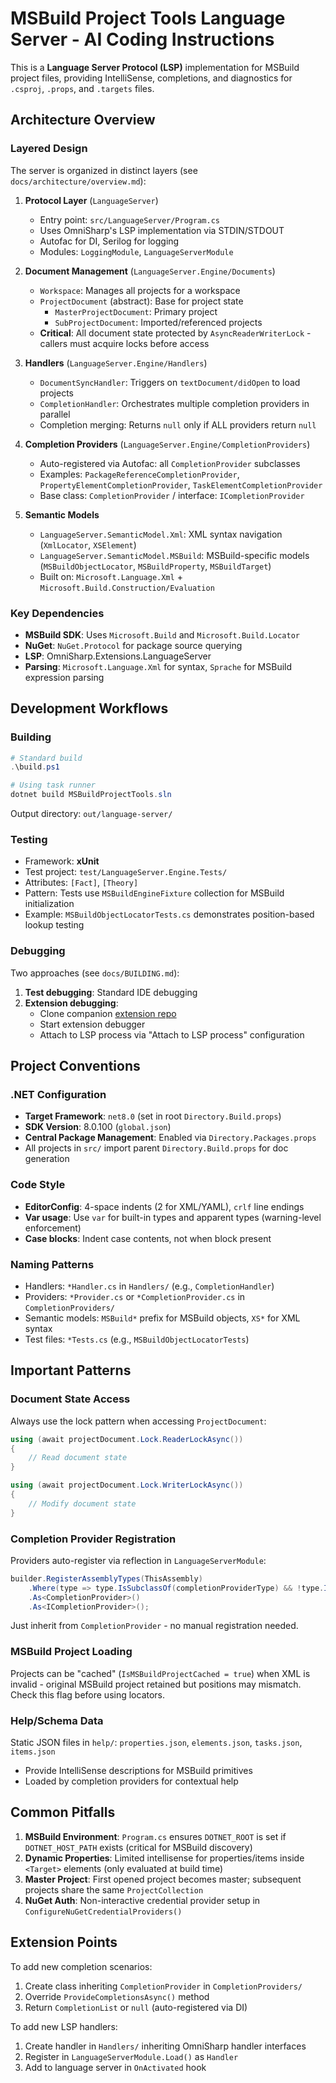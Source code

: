 # MSBuild Project Tools Language Server - AI Coding Instructions

This is a **Language Server Protocol (LSP)** implementation for MSBuild project files, providing IntelliSense, completions, and diagnostics for `.csproj`, `.props`, and `.targets` files.

## Architecture Overview

### Layered Design
The server is organized in distinct layers (see `docs/architecture/overview.md`):

1. **Protocol Layer** (`LanguageServer`)
   - Entry point: `src/LanguageServer/Program.cs`
   - Uses OmniSharp's LSP implementation via STDIN/STDOUT
   - Autofac for DI, Serilog for logging
   - Modules: `LoggingModule`, `LanguageServerModule`

2. **Document Management** (`LanguageServer.Engine/Documents`)
   - `Workspace`: Manages all projects for a workspace
   - `ProjectDocument` (abstract): Base for project state
     - `MasterProjectDocument`: Primary project
     - `SubProjectDocument`: Imported/referenced projects
   - **Critical**: All document state protected by `AsyncReaderWriterLock` - callers must acquire locks before access

3. **Handlers** (`LanguageServer.Engine/Handlers`)
   - `DocumentSyncHandler`: Triggers on `textDocument/didOpen` to load projects
   - `CompletionHandler`: Orchestrates multiple completion providers in parallel
   - Completion merging: Returns `null` only if ALL providers return `null`

4. **Completion Providers** (`LanguageServer.Engine/CompletionProviders`)
   - Auto-registered via Autofac: all `CompletionProvider` subclasses
   - Examples: `PackageReferenceCompletionProvider`, `PropertyElementCompletionProvider`, `TaskElementCompletionProvider`
   - Base class: `CompletionProvider` / interface: `ICompletionProvider`

5. **Semantic Models**
   - `LanguageServer.SemanticModel.Xml`: XML syntax navigation (`XmlLocator`, `XSElement`)
   - `LanguageServer.SemanticModel.MSBuild`: MSBuild-specific models (`MSBuildObjectLocator`, `MSBuildProperty`, `MSBuildTarget`)
   - Built on: `Microsoft.Language.Xml` + `Microsoft.Build.Construction/Evaluation`

### Key Dependencies
- **MSBuild SDK**: Uses `Microsoft.Build` and `Microsoft.Build.Locator`
- **NuGet**: `NuGet.Protocol` for package source querying
- **LSP**: OmniSharp.Extensions.LanguageServer
- **Parsing**: `Microsoft.Language.Xml` for syntax, `Sprache` for MSBuild expression parsing

## Development Workflows

### Building
```powershell
# Standard build
.\build.ps1

# Using task runner
dotnet build MSBuildProjectTools.sln
```

Output directory: `out/language-server/`

### Testing
- Framework: **xUnit**
- Test project: `test/LanguageServer.Engine.Tests/`
- Attributes: `[Fact]`, `[Theory]`
- Pattern: Tests use `MSBuildEngineFixture` collection for MSBuild initialization
- Example: `MSBuildObjectLocatorTests.cs` demonstrates position-based lookup testing

### Debugging
Two approaches (see `docs/BUILDING.md`):
1. **Test debugging**: Standard IDE debugging
2. **Extension debugging**: 
   - Clone companion [extension repo](https://github.com/tintoy/msbuild-project-tools-vscode)
   - Start extension debugger
   - Attach to LSP process via "Attach to LSP process" configuration

## Project Conventions

### .NET Configuration
- **Target Framework**: `net8.0` (set in root `Directory.Build.props`)
- **SDK Version**: 8.0.100 (`global.json`)
- **Central Package Management**: Enabled via `Directory.Packages.props`
- All projects in `src/` import parent `Directory.Build.props` for doc generation

### Code Style
- **EditorConfig**: 4-space indents (2 for XML/YAML), `crlf` line endings
- **Var usage**: Use `var` for built-in types and apparent types (warning-level enforcement)
- **Case blocks**: Indent case contents, not when block present

### Naming Patterns
- Handlers: `*Handler.cs` in `Handlers/` (e.g., `CompletionHandler`)
- Providers: `*Provider.cs` or `*CompletionProvider.cs` in `CompletionProviders/`
- Semantic models: `MSBuild*` prefix for MSBuild objects, `XS*` for XML syntax
- Test files: `*Tests.cs` (e.g., `MSBuildObjectLocatorTests`)

## Important Patterns

### Document State Access
Always use the lock pattern when accessing `ProjectDocument`:
```csharp
using (await projectDocument.Lock.ReaderLockAsync())
{
    // Read document state
}

using (await projectDocument.Lock.WriterLockAsync())
{
    // Modify document state
}
```

### Completion Provider Registration
Providers auto-register via reflection in `LanguageServerModule`:
```csharp
builder.RegisterAssemblyTypes(ThisAssembly)
    .Where(type => type.IsSubclassOf(completionProviderType) && !type.IsAbstract)
    .As<CompletionProvider>()
    .As<ICompletionProvider>();
```
Just inherit from `CompletionProvider` - no manual registration needed.

### MSBuild Project Loading
Projects can be "cached" (`IsMSBuildProjectCached = true`) when XML is invalid - original MSBuild project retained but positions may mismatch. Check this flag before using locators.

### Help/Schema Data
Static JSON files in `help/`: `properties.json`, `elements.json`, `tasks.json`, `items.json`
- Provide IntelliSense descriptions for MSBuild primitives
- Loaded by completion providers for contextual help

## Common Pitfalls

1. **MSBuild Environment**: `Program.cs` ensures `DOTNET_ROOT` is set if `DOTNET_HOST_PATH` exists (critical for MSBuild discovery)
2. **Dynamic Properties**: Limited intellisense for properties/items inside `<Target>` elements (only evaluated at build time)
3. **Master Project**: First opened project becomes master; subsequent projects share the same `ProjectCollection`
4. **NuGet Auth**: Non-interactive credential provider setup in `ConfigureNuGetCredentialProviders()`

## Extension Points

To add new completion scenarios:
1. Create class inheriting `CompletionProvider` in `CompletionProviders/`
2. Override `ProvideCompletionsAsync()` method
3. Return `CompletionList` or `null` (auto-registered via DI)

To add new LSP handlers:
1. Create handler in `Handlers/` inheriting OmniSharp handler interfaces
2. Register in `LanguageServerModule.Load()` as `Handler`
3. Add to language server in `OnActivated` hook
